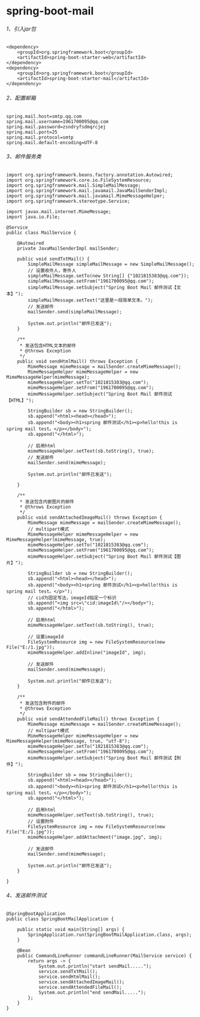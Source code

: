 # spring-boot-mail

###### 1、引入jar包
    <dependency>
        <groupId>org.springframework.boot</groupId>
        <artifactId>spring-boot-starter-web</artifactId>
    </dependency>
    <dependency>
        <groupId>org.springframework.boot</groupId>
        <artifactId>spring-boot-starter-mail</artifactId>
    </dependency>
    
###### 2、配置邮箱
    spring.mail.host=smtp.qq.com
    spring.mail.username=1961700095@qq.com
    spring.mail.password=zsndryfsdmqrcjej
    spring.mail.port=25
    spring.mail.protocol=smtp
    spring.mail.default-encoding=UTF-8
    
###### 3、邮件服务类
    import org.springframework.beans.factory.annotation.Autowired;
    import org.springframework.core.io.FileSystemResource;
    import org.springframework.mail.SimpleMailMessage;
    import org.springframework.mail.javamail.JavaMailSenderImpl;
    import org.springframework.mail.javamail.MimeMessageHelper;
    import org.springframework.stereotype.Service;
    
    import javax.mail.internet.MimeMessage;
    import java.io.File;
    
    @Service
    public class MailService {
    
        @Autowired
        private JavaMailSenderImpl mailSender;
    
        public void sendTxtMail() {
            SimpleMailMessage simpleMailMessage = new SimpleMailMessage();
            // 设置收件人，寄件人
            simpleMailMessage.setTo(new String[] {"1021815383@qq.com"});
            simpleMailMessage.setFrom("1961700095@qq.com");
            simpleMailMessage.setSubject("Spring Boot Mail 邮件测试【文本】");
            simpleMailMessage.setText("这里是一段简单文本。");
            // 发送邮件
            mailSender.send(simpleMailMessage);
    
            System.out.println("邮件已发送");
        }
    
        /**
         * 发送包含HTML文本的邮件
         * @throws Exception
         */
        public void sendHtmlMail() throws Exception {
            MimeMessage mimeMessage = mailSender.createMimeMessage();
            MimeMessageHelper mimeMessageHelper = new MimeMessageHelper(mimeMessage);
            mimeMessageHelper.setTo("1021815383@qq.com");
            mimeMessageHelper.setFrom("1961700095@qq.com");
            mimeMessageHelper.setSubject("Spring Boot Mail 邮件测试【HTML】");
    
            StringBuilder sb = new StringBuilder();
            sb.append("<html><head></head>");
            sb.append("<body><h1>spring 邮件测试</h1><p>hello!this is spring mail test。</p></body>");
            sb.append("</html>");
    
            // 启用html
            mimeMessageHelper.setText(sb.toString(), true);
            // 发送邮件
            mailSender.send(mimeMessage);
    
            System.out.println("邮件已发送");
    
        }
    
        /**
         * 发送包含内嵌图片的邮件
         * @throws Exception
         */
        public void sendAttachedImageMail() throws Exception {
            MimeMessage mimeMessage = mailSender.createMimeMessage();
            // multipart模式
            MimeMessageHelper mimeMessageHelper = new MimeMessageHelper(mimeMessage, true);
            mimeMessageHelper.setTo("1021815383@qq.com");
            mimeMessageHelper.setFrom("1961700095@qq.com");
            mimeMessageHelper.setSubject("Spring Boot Mail 邮件测试【图片】");
    
            StringBuilder sb = new StringBuilder();
            sb.append("<html><head></head>");
            sb.append("<body><h1>spring 邮件测试</h1><p>hello!this is spring mail test。</p>");
            // cid为固定写法，imageId指定一个标识
            sb.append("<img src=\"cid:imageId\"/></body>");
            sb.append("</html>");
    
            // 启用html
            mimeMessageHelper.setText(sb.toString(), true);
    
            // 设置imageId
            FileSystemResource img = new FileSystemResource(new File("E:/1.jpg"));
            mimeMessageHelper.addInline("imageId", img);
    
            // 发送邮件
            mailSender.send(mimeMessage);
    
            System.out.println("邮件已发送");
        }
    
        /**
         * 发送包含附件的邮件
         * @throws Exception
         */
        public void sendAttendedFileMail() throws Exception {
            MimeMessage mimeMessage = mailSender.createMimeMessage();
            // multipart模式
            MimeMessageHelper mimeMessageHelper = new MimeMessageHelper(mimeMessage, true, "utf-8");
            mimeMessageHelper.setTo("1021815383@qq.com");
            mimeMessageHelper.setFrom("1961700095@qq.com");
            mimeMessageHelper.setSubject("Spring Boot Mail 邮件测试【附件】");
    
            StringBuilder sb = new StringBuilder();
            sb.append("<html><head></head>");
            sb.append("<body><h1>spring 邮件测试</h1><p>hello!this is spring mail test。</p></body>");
            sb.append("</html>");
    
            // 启用html
            mimeMessageHelper.setText(sb.toString(), true);
            // 设置附件
            FileSystemResource img = new FileSystemResource(new File("E:/1.jpg"));
            mimeMessageHelper.addAttachment("image.jpg", img);
    
            // 发送邮件
            mailSender.send(mimeMessage);
    
            System.out.println("邮件已发送");
        }
    
    }
    
###### 4、发送邮件测试
    @SpringBootApplication
    public class SpringBootMailApplication {
    
        public static void main(String[] args) {
            SpringApplication.run(SpringBootMailApplication.class, args);
        }
    
        @Bean
        public CommandLineRunner commandLineRunner(MailService service) {
            return args -> {
                System.out.println("start sendMail.....");
                service.sendTxtMail();
                service.sendHtmlMail();
                service.sendAttachedImageMail();
                service.sendAttendedFileMail();
                System.out.println("end sendMail.....");
            };
        }
    }
  

      